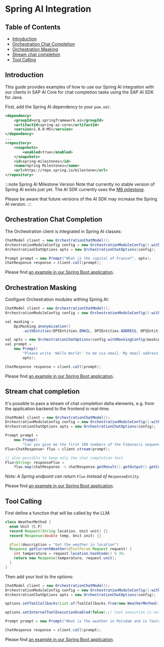 # Spring AI Integration

## Table of Contents

- [Introduction](#introduction)
- [Orchestration Chat Completion](#orchestration-chat-completion)
- [Orchestration Masking](#orchestration-masking)
- [Stream chat completion](#stream-chat-completion)
- [Tool Calling](#tool-calling)

## Introduction

This guide provides examples of how to use our Spring AI integration with our clients in SAP AI Core
for chat completion tasks using the SAP AI SDK for Java.

First, add the Spring AI dependency to your `pom.xml`:

```xml
<dependency>
    <groupId>org.springframework.ai</groupId>
    <artifactId>spring-ai-core</artifactId>
    <version>1.0.0-M5</version>
</dependency>
...
<repository>
    <snapshots>
        <enabled>true</enabled>
    </snapshots>
    <id>spring-milestones</id>
    <name>Spring Milestones</name>
    <url>https://repo.spring.io/milestone</url>
</repository>
```

:::note Spring AI Milestone Version
Note that currently no stable version of Spring AI exists just yet.
The AI SDK currently uses the [M6 milestone](https://spring.io/blog/2025/02/14/spring-ai-1-0-0-m6-released).

Please be aware that future versions of the AI SDK may increase the Spring AI version.
:::

## Orchestration Chat Completion

The Orchestration client is integrated in Spring AI classes:

```java
ChatModel client = new OrchestrationChatModel();
OrchestrationModuleConfig config = new OrchestrationModuleConfig().withLlmConfig(GPT_35_TURBO);
OrchestrationChatOptions opts = new OrchestrationChatOptions(config);

Prompt prompt = new Prompt("What is the capital of France?", opts);
ChatResponse response = client.call(prompt);
```

Please find [an example in our Spring Boot application](../../sample-code/spring-app/src/main/java/com/sap/ai/sdk/app/services/SpringAiOrchestrationService.java).

## Orchestration Masking

Configure Orchestration modules withing Spring AI:

```java
ChatModel client = new OrchestrationChatModel();
OrchestrationModuleConfig config = new OrchestrationModuleConfig().withLlmConfig(GPT_35_TURBO);

val masking =
    DpiMasking.anonymization()
        .withEntities(DPIEntities.EMAIL, DPIEntities.ADDRESS, DPIEntities.LOCATION);

val opts = new OrchestrationChatOptions(config.withMaskingConfig(masking));
val prompt =
    new Prompt(
        "Please write 'Hello World!' to me via email. My email address is foo.bar@baz.ai",
        opts);

ChatResponse response = client.call(prompt);
```

Please
find [an example in our Spring Boot application](../../sample-code/spring-app/src/main/java/com/sap/ai/sdk/app/services/SpringAiOrchestrationService.java).

## Stream chat completion

It's possible to pass a stream of chat completion delta elements, e.g. from the application backend
to the frontend in real-time.

```java
ChatModel client = new OrchestrationChatModel();
OrchestrationModuleConfig config = new OrchestrationModuleConfig().withLlmConfig(GPT_35_TURBO);
OrchestrationChatOptions opts = new OrchestrationChatOptions(config);

Prompt prompt =
    new Prompt(
        "Can you give me the first 100 numbers of the Fibonacci sequence?", opts);
Flux<ChatResponse> flux = client.stream(prompt);

// also possible to keep only the chat completion text
Flux<String> responseFlux = 
    flux.map(chatResponse -> chatResponse.getResult().getOutput().getContent());
```

_Note: A Spring endpoint can return `Flux` instead of `ResponseEntity`._

Please find [an example in our Spring Boot application](../../sample-code/spring-app/src/main/java/com/sap/ai/sdk/app/services/SpringAiOrchestrationService.java).

## Tool Calling

First define a function that will be called by the LLM:

```java
class WeatherMethod {
  enum Unit {C,F}
  record Request(String location, Unit unit) {}
  record Response(double temp, Unit unit) {}

  @Tool(description = "Get the weather in location")
  Response getCurrentWeather(@ToolParam Request request) {
    int temperature = request.location.hashCode() % 30;
    return new Response(temperature, request.unit);
  }
}
```

Then add your tool to the options:

```java
ChatModel client = new OrchestrationChatModel();
OrchestrationModuleConfig config = new OrchestrationModuleConfig().withLlmConfig(GPT_35_TURBO);
OrchestrationChatOptions opts = new OrchestrationChatOptions(config);

options.setToolCallbacks(List.of(ToolCallbacks.from(new WeatherMethod())));

options.setInternalToolExecutionEnabled(false);// tool execution is not yet available in orchestration

Prompt prompt = new Prompt("What is the weather in Potsdam and in Toulouse?", options);

ChatResponse response = client.call(prompt);
```

Please find [an example in our Spring Boot application](../../sample-code/spring-app/src/main/java/com/sap/ai/sdk/app/services/SpringAiOrchestrationService.java).

